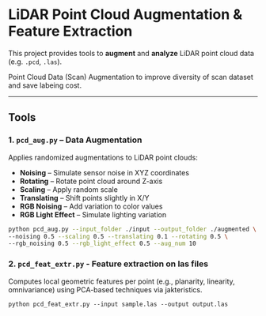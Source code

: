 # LiDAR Point Cloud Augmentation & Feature Extraction

This project provides tools to **augment** and **analyze** LiDAR point cloud data (e.g. `.pcd`, `.las`). 

Point Cloud Data (Scan) Augmentation to improve diversity of scan dataset and save labeing cost.



---

## Tools

### 1. `pcd_aug.py` – Data Augmentation

Applies randomized augmentations to LiDAR point clouds:

- **Noising** – Simulate sensor noise in XYZ coordinates
- **Rotating** – Rotate point cloud around Z-axis
- **Scaling** – Apply random scale
- **Translating** – Shift points slightly in X/Y
- **RGB Noising** – Add variation to color values
- **RGB Light Effect** – Simulate lighting variation

```bash
python pcd_aug.py --input_folder ./input --output_folder ./augmented \
--noising 0.5 --scaling 0.5 --translating 0.1 --rotating 0.5 \
--rgb_noising 0.5 --rgb_light_effect 0.5 --aug_num 10
```

### 2. `pcd_feat_extr.py` - Feature extraction on las files

Computes local geometric features per point (e.g., planarity, linearity, omnivariance) using PCA-based techniques via jakteristics.

```
python pcd_feat_extr.py --input sample.las --output output.las
```

